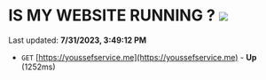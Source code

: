 # IS MY WEBSITE RUNNING ? [![](https://img.shields.io/static/v1?label=Sponsor&message=%E2%9D%A4&logo=GitHub&color=%23fe8e86)](https://github.com/sponsors/<username>)

Last updated: **7/31/2023, 3:49:12 PM**

- `GET` [https://youssefservice.me](https://youssefservice.me) - **Up** (1252ms)
